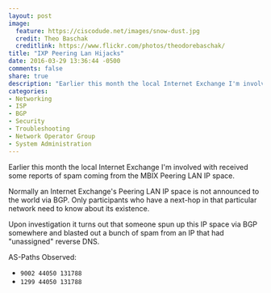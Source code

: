 ```yaml
---
layout: post
image:
  feature: https://ciscodude.net/images/snow-dust.jpg
  credit: Theo Baschak
  creditlink: https://www.flickr.com/photos/theodorebaschak/
title: "IXP Peering Lan Hijacks"
date: 2016-03-29 13:36:44 -0500
comments: false
share: true
description: "Earlier this month the local Internet Exchange I'm involved with received some reports of spam coming from the MBIX Peering LAN IP space."
categories: 
- Networking
- ISP
- BGP
- Security
- Troubleshooting
- Network Operator Group
- System Administration
---
```

Earlier this month the local Internet Exchange I'm involved with received some reports of spam coming from the MBIX Peering LAN IP space.

<script src="https://stat.ripe.net/widgets/widget_api.js"></script>

Normally an Internet Exchange's Peering LAN IP space is not announced to the world via BGP. Only participants who have a next-hop in that particular network need to know about its existence. 

Upon investigation it turns out that someone spun up this IP space via BGP somewhere and blasted out a bunch of spam from an IP that had "unassigned" reverse DNS.

AS-Paths Observed:

*	`9002 44050 131788`
*	`1299 44050 131788`

<div class="statwdgtauto"><script>ripestat.init("bgplay",{"ignoreReannouncements":"true","rrcs":"0,1,6,7,11,14","resource":"206.72.208.0/24","starttime":"2016-03-17T15:00:00","endtime":"2016-03-19T15:00:00","instant":"null","type":"bgp"},null,{"size": "medium","show_controls":"yes","disable":[]})</script></div>

<div class="statwdgtauto"><script>ripestat.init("bgp-update-activity",{"starttime":"2016-03-17T15:00:00","endtime":"2016-03-19T15:00:00","resource":"206.72.208.0/24"},null,{"size": "medium","show_controls":"yes","disable":[]})</script></div>

